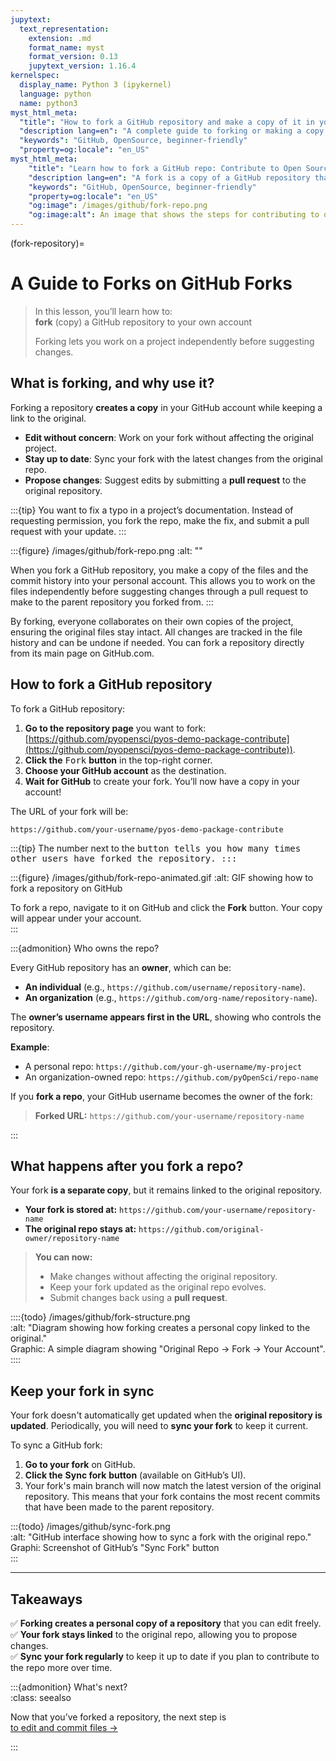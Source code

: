 ```yaml
--- 
jupytext: 
  text_representation: 
    extension: .md 
    format_name: myst 
    format_version: 0.13 
    jupytext_version: 1.16.4 
kernelspec: 
  display_name: Python 3 (ipykernel) 
  language: python 
  name: python3 
myst_html_meta: 
  "title": "How to fork a GitHub repository and make a copy of it in your GitHub account: Intro to Collaborative GitHub" 
  "description lang=en": "A complete guide to forking or making a copy of a GitHub repository that you don't own into your own account." 
  "keywords": "GitHub, OpenSource, beginner-friendly" 
  "property=og:locale": "en_US" 
myst_html_meta: 
    "title": "Learn how to fork a GitHub repo: Contribute to Open Source on GitHub for beginners" 
    "description lang=en": "A fork is a copy of a GitHub repository that you make in your GitHub account. Learn how to fork any open repository on GitHub in just a few minutes." 
    "keywords": "GitHub, OpenSource, beginner-friendly" 
    "property=og:locale": "en_US" 
    "og:image": /images/github/fork-repo.png 
    "og:image:alt": An image that shows the steps for contributing to open source on GitHub. 
--- 
```

 
(fork-repository)= 
# A Guide to Forks on GitHub Forks 
 
> In this lesson, you’ll learn how to:   
> <i class="fa-solid fa-circle-check" style="color: #81c0aa;"></i> **fork** (copy) a GitHub repository to your own account 
> 
>  Forking lets you work on a project independently before suggesting changes. 
 
## What is forking, and why use it?   
 
Forking a repository **creates a copy** in your GitHub account while keeping a link to the original.   
 
- <i class="fa-solid fa-pencil" style="color: #81c0aa;"></i> **Edit without concern**: Work on your fork without affecting the original project.   
- <i class="fa-solid fa-arrows-rotate" style="color: #81c0aa;"></i> **Stay up to date**: Sync your fork with the latest changes from the original repo.   
- <i class="fa-solid fa-paper-plane" style="color: #81c0aa;"></i> **Propose changes**: Suggest edits by submitting a **pull request** to the original repository. 
 
:::{tip} 
<i class="fa-solid fa-lightbulb" style="color: #81c0aa;"></i> You want to fix a typo in a project’s documentation. Instead of requesting permission, you fork the repo, make the fix, and submit a pull request with your update. 
::: 
 
:::{figure} /images/github/fork-repo.png 
:alt: "" 
 
When you fork a GitHub repository, you make a copy of the files and the commit history into your personal account. This allows you to work on the files independently before suggesting changes through a pull request to make to the parent repository you forked from. 
::: 
 
By forking, everyone collaborates on their own copies of the project, ensuring the original files stay intact. All changes are tracked in the file history and can be undone if needed. You can fork a repository directly from its main page on GitHub.com. 
 
## How to fork a GitHub repository 
 
To fork a GitHub repository: 
 
1. **Go to the repository page** you want to fork: [https://github.com/pyopensci/pyos-demo-package-contribute](https://github.com/pyopensci/pyos-demo-package-contribute)).   
2. **Click the** <kbd><i class="fa-solid fa-code-fork" style="color: #81c0aa;"></i> Fork</kbd> **button** in the top-right corner.   
3. **Choose your GitHub account** as the destination.   
4. **Wait for GitHub** to create your fork. You’ll now have a copy in your account!   
 
The URL of your fork will be:   
 
`https://github.com/your-username/pyos-demo-package-contribute` 
 
:::{tip} 
The number next to the <kbd><i class="fa-solid fa-code-fork"></i> button tells you how many times other users have forked the repository. 
::: 
 
:::{figure} /images/github/fork-repo-animated.gif 
:alt: GIF showing how to fork a repository on GitHub 
 
To fork a repo, navigate to it on GitHub and click the **Fork** button. Your copy will appear under your account.   
::: 
 
:::{admonition} Who owns the repo? 
 
Every GitHub repository has an **owner**, which can be:   
 
- <i class="fa-solid fa-user" style="color: #81c0aa;"></i> **An individual** (e.g., `https://github.com/username/repository-name`).   
- <i class="fa-solid fa-building" style="color: #81c0aa;"></i> **An organization** (e.g., `https://github.com/org-name/repository-name`).   
 
The **owner’s username appears first in the URL**, showing who controls the repository.   
 
**Example**:   
 
- A personal repo: `https://github.com/your-gh-username/my-project`   
- An organization-owned repo: `https://github.com/pyOpenSci/repo-name`   
 
If you **fork a repo**, your GitHub username becomes the owner of the fork:   
 
> **Forked URL:** `https://github.com/your-username/repository-name` 
 
::: 
 
## What happens after you fork a repo?   
 
Your fork **is a separate copy**, but it remains linked to the original repository.   
 
- **Your fork is stored at:** `https://github.com/your-username/repository-name`   
- **The original repo stays at:** `https://github.com/original-owner/repository-name`   
 
> **<i class="fa-solid fa-lightbulb" style="color: #81c0aa;"></i>  You can now:**   
> 
> - Make changes without affecting the original repository.   
> - Keep your fork updated as the original repo evolves.   
> - Submit changes back using a **pull request**.   
 
::::{todo} 
 /images/github/fork-structure.png   
:alt: "Diagram showing how forking creates a personal copy linked to the original."   
Graphic: A simple diagram showing "Original Repo → Fork → Your Account".   
:::: 
 
## Keep your fork in sync   
 
Your fork doesn't automatically get updated when the **original repository is updated**. Periodically, you will need to **sync your fork** to keep it current.   
 
To sync a GitHub fork: 
 
1. **Go to your fork** on GitHub.   
2. **Click the** <i class="fa-solid fa-arrows-rotate" style="color: #81c0aa;"></i> **Sync fork** **button** (available on GitHub’s UI).   
3. Your fork's main branch will now match the latest version of the original repository. This means that your fork contains the most recent commits that have been made to the parent repository.   
 
:::{todo} 
/images/github/sync-fork.png   
:alt: "GitHub interface showing how to sync a fork with the original repo."   
Graphi:  Screenshot of GitHub’s "Sync Fork" button   
::: 
 
--- 
 
## Takeaways   
 
✅ **Forking creates a personal copy of a repository** that you can edit freely.   
✅ **Your fork stays linked** to the original repo, allowing you to propose changes.   
✅ **Sync your fork regularly** to keep it up to date if you plan to contribute to the repo more over time.   
 
 
:::{admonition} What's next?   
:class: seealso  
 
Now that you’ve forked a repository, the next step is     
[<i class="fa-solid fa-circle-check" style="color: #81c0aa;"></i> to edit and commit files  →](pyos-edit-commit-files)   
 
::: 
